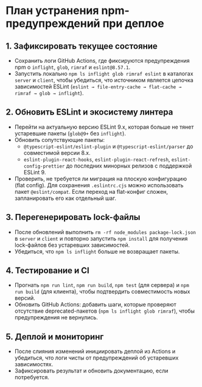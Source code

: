 # План устранения npm-предупреждений при деплое

## 1. Зафиксировать текущее состояние
- Сохранить логи GitHub Actions, где фиксируются предупреждения npm о `inflight`, `glob`, `rimraf` и `eslint@8.57.1`.
- Запустить локально `npm ls inflight glob rimraf eslint` в каталогах `server` и `client`, чтобы убедиться, что источником является цепочка зависимостей ESLint (`eslint → file-entry-cache → flat-cache → rimraf → glob → inflight`).

## 2. Обновить ESLint и экосистему линтера
- Перейти на актуальную версию ESLint 9.x, которая больше не тянет устаревшие пакеты (`glob@9+` без `inflight`).
- Обновить сопутствующие пакеты:
  - `@typescript-eslint/eslint-plugin` и `@typescript-eslint/parser` до совместимой версии 8.x.
  - `eslint-plugin-react-hooks`, `eslint-plugin-react-refresh`, `eslint-config-prettier` до последних минорных релизов с поддержкой ESLint 9.
- Проверить, не требуется ли миграция на плоскую конфигурацию (flat config). Для сохранения `.eslintrc.cjs` можно использовать пакет `@eslint/compat`. Если переход на flat-конфиг сложен, запланировать его как отдельный шаг.

## 3. Перегенерировать lock-файлы
- После обновлений выполнить `rm -rf node_modules package-lock.json` в `server` и `client` и повторно запустить `npm install` для получения lock-файлов без устаревших зависимостей.
- Убедиться, что `npm ls inflight` больше не возвращает пакеты.

## 4. Тестирование и CI
- Прогнать `npm run lint`, `npm run build`, `npm test` (для сервера) и `npm run build` (для клиента), чтобы подтвердить совместимость новых версий.
- Обновить GitHub Actions: добавить шаги, которые проверяют отсутствие deprecated-пакетов (`npm ls inflight glob rimraf`), чтобы предупреждения не вернулись.

## 5. Деплой и мониторинг
- После слияния изменений инициировать деплой из Actions и убедиться, что логи чисты от предупреждений об устаревших зависимостях.
- Зафиксировать результат и обновить документацию, если потребуется.
